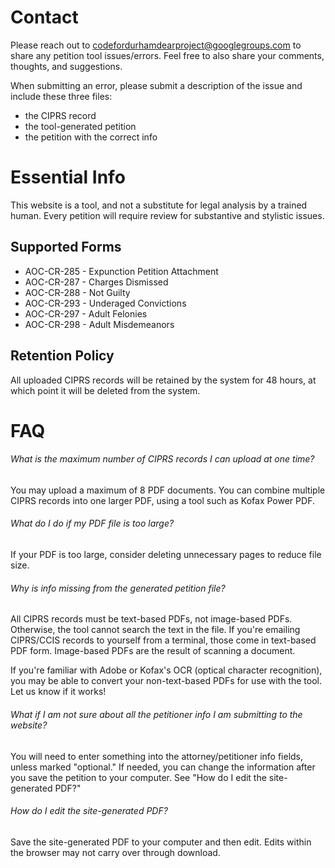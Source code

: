 # Contact

Please reach out to [codefordurhamdearproject@googlegroups.com](mailto:codefordurhamdearproject@googlegroups.com) to share any petition tool issues/errors. Feel free to also share your comments, thoughts, and suggestions.

When submitting an error, please submit a description of the issue and include these three files:

* the CIPRS record
* the tool-generated petition
* the petition with the correct info

# Essential Info

This website is a tool, and not a substitute for legal analysis by a trained human. Every petition will require review for substantive and stylistic issues.

## Supported Forms

* AOC-CR-285 - Expunction Petition Attachment
* AOC-CR-287 - Charges Dismissed
* AOC-CR-288 - Not Guilty
* AOC-CR-293 - Underaged Convictions
* AOC-CR-297 - Adult Felonies
* AOC-CR-298 - Adult Misdemeanors

## Retention Policy

All uploaded CIPRS records will be retained by the system for 48 hours, at which point it will be deleted from the system.

# FAQ

###### What is the maximum number of CIPRS records I can upload at one time?

You may upload a maximum of 8 PDF documents. You can combine multiple CIPRS records into one larger PDF, using a tool such as Kofax Power PDF.

###### What do I do if my PDF file is too large?

If your PDF is too large, consider deleting unnecessary pages to reduce file size.

###### Why is info missing from the generated petition file?

All CIPRS records must be text-based PDFs, not image-based PDFs. Otherwise, the tool cannot search the text in the file. If you're emailing CIPRS/CCIS records to yourself from a terminal, those come in text-based PDF form. Image-based PDFs are the result of scanning a document.

If you're familiar with Adobe or Kofax's OCR (optical character recognition), you may be able to convert your non-text-based PDFs for use with the tool. Let us know if it works!

###### What if I am not sure about all the petitioner info I am submitting to the website?

You will need to enter something into the attorney/petitioner info fields, unless marked "optional." If needed, you can change the information after you save the petition to your computer. See "How do I edit the site-generated PDF?"

###### How do I edit the site-generated PDF?

Save the site-generated PDF to your computer and then edit. Edits within the browser may not carry over through download.
